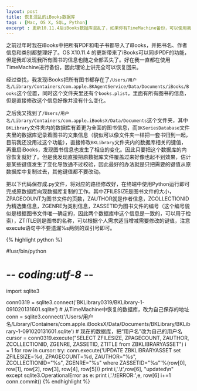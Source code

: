 ```yaml
---
layout: post
title: 恢复混乱的iBooks数据库
tags : [Mac, OS X, SQL, Python]
excerpt : 更新10.11.4后iBooks数据库混乱了，如果你有TimeMachine备份，可以使用我的脚本恢复
---
```


之前过年时我在iBooks中把所有PDF和电子书都导入了iBooks，并把书名、作者信息和类别都整理好了。OS X10.11.4 的更新带来了iBooks可以同步PDF的功能，但是我却发现我所有图书的信息也随之全部丢失了。好在我一直都在使用TimeMachine进行备份，因此理论上讲完全可以恢复回来。

经过查找，我发现iBooks把所有图书都存在了<code>/Users/用户名/Library/Containers/com.apple.BKAgentService/Data/Documents/iBooks/Books</code>这个位置，同时这个文件夹里还有个<code>books.plist</code>，里面有所有图书的信息，但是直接修改这个信息好像并没有什么变化。

之后我又找到了<code>/Users/用户名/Library/Containers/com.apple.iBooksX/Data/Documents</code>这个文件夹，其中<code>BKLibrary</code>文件夹内的数据库有着更为全面的图书信息，而<code>BKSeriesDatabase</code>文件夹里的数据库记录着图书的文集信息（貌似可以像文件夹一样把一套书归到一起，目前我还没用过这个功能），直接修改<code>BKLibrary</code>文件夹内的数据库相关的键值，再重启iBooks，发现图书信息也发生了相应的变化。因此只要把这个数据库的内容恢复就好了。但是我发现直接把原数据库文件覆盖过来好像也起不到效果，估计是某些键值发生了变化导致通不过校验，因此最好的办法就是只把需要的键值从原数据库中复制过去，其他键值都不要改动。

把以下代码保存成.py文件，将对应的路径修改好，在终端中使用Python运行即可完成原数据库向现数据库复制的工作。其中ZFILESIZE是图书文件的大小，ZPAGECOUNT为图书文件的页数，ZAUTHOR就是作者信息，ZCOLLECTIONID为精选集信息，ZGENRE为类别信息，ZASSETID为图书文件的编号（这个编号貌似是根据图书文件唯一确定的，因此两个数据库中这个信息是一致的，可以用于检索），ZTITLE则是图书的名称，可以根据个人需求适当增减需要修改的键值，注意execute语句中不要遗漏%s两侧的双引号即可。

<link rel="stylesheet" href="{{ site.baseurl }}\_sass\_highlights.scss">
{% highlight python %}

#!usr/bin/python
# -*- coding:utf-8 -*-

import sqlite3

conn0319 = sqlite3.connect('BKLibrary0319/BKLibrary-1-091020131601.sqlite')		# 从TimeMachine中恢复的数据库，改为自己保存的地址
conn = sqlite3.connect('/Users/用户名/Library/Containers/com.apple.iBooksX/Data/Documents/BKLibrary/BKLibrary-1-091020131601.sqlite')		# 现在的数据库，把“用户名”改为自己的用户名
cursor = conn0319.execute("SELECT ZFILESIZE, ZPAGECOUNT, ZAUTHOR, ZCOLLECTIONID, ZGENRE, ZASSETID, ZTITLE from ZBKLIBRARYASSET")
i = 1
for row in cursor:
	try:
		conn.execute('UPDATE ZBKLIBRARYASSET set ZFILESIZE=%d, ZPAGECOUNT=%d, ZAUTHOR="%s", ZCOLLECTIONID="%s", ZGENRE="%s" where ZASSETID="%s"'%(row[0], row[1], row[2], row[3], row[4], row[5]))
		print i,'.\t',row[6], "updated\n"
	except sqlite3.OperationalError as e:
		print i,'.\tERROR:',e, row[6]
	i+=1
conn.commit()
{% endhighlight %}


